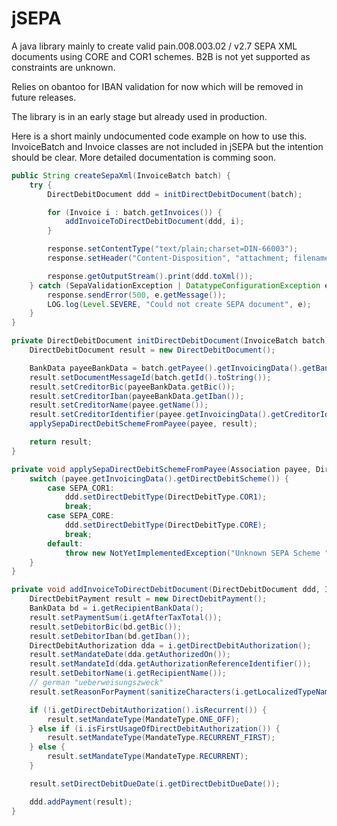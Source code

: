 jSEPA
=====

A java library mainly to create valid pain.008.003.02 / v2.7 SEPA XML documents using CORE and COR1 schemes. B2B is not yet supported as constraints are unknown.

Relies on obantoo for IBAN validation for now which will be removed in future releases.

The library is in an early stage but already used in production.

Here is a short mainly undocumented code example on how to use this. InvoiceBatch and Invoice classes are not included in jSEPA but the intention should be clear. More detailed documentation is comming soon.


```java
public String createSepaXml(InvoiceBatch batch) {
    try {
        DirectDebitDocument ddd = initDirectDebitDocument(batch);

        for (Invoice i : batch.getInvoices()) {
            addInvoiceToDirectDebitDocument(ddd, i);
        }

        response.setContentType("text/plain;charset=DIN-66003");
        response.setHeader("Content-Disposition", "attachment; filename=\"SEPA-" + invoiceBatchId + ".xml\"");

        response.getOutputStream().print(ddd.toXml());
    } catch (SepaValidationException | DatatypeConfigurationException e) {
        response.sendError(500, e.getMessage());
        LOG.log(Level.SEVERE, "Could not create SEPA document", e);
    }
}

private DirectDebitDocument initDirectDebitDocument(InvoiceBatch batch) throws SepaValidationException {
    DirectDebitDocument result = new DirectDebitDocument();

    BankData payeeBankData = batch.getPayee().getInvoicingData().getBankData();
    result.setDocumentMessageId(batch.getId().toString());
    result.setCreditorBic(payeeBankData.getBic());
    result.setCreditorIban(payeeBankData.getIban());
    result.setCreditorName(payee.getName());
    result.setCreditorIdentifier(payee.getInvoicingData().getCreditorIdentifier());
    applySepaDirectDebitSchemeFromPayee(payee, result);

    return result;
}

private void applySepaDirectDebitSchemeFromPayee(Association payee, DirectDebitDocument ddd) {
    switch (payee.getInvoicingData().getDirectDebitScheme()) {
        case SEPA_COR1:
            ddd.setDirectDebitType(DirectDebitType.COR1);
            break;
        case SEPA_CORE:
            ddd.setDirectDebitType(DirectDebitType.CORE);
            break;
        default:
            throw new NotYetImplementedException("Unknown SEPA Scheme " + payee.getInvoicingData().getDirectDebitScheme());
    }
}

private void addInvoiceToDirectDebitDocument(DirectDebitDocument ddd, Invoice i) throws SepaValidationException {
    DirectDebitPayment result = new DirectDebitPayment();
    BankData bd = i.getRecipientBankData();
    result.setPaymentSum(i.getAfterTaxTotal());
    result.setDebitorBic(bd.getBic());
    result.setDebitorIban(bd.getIban());
    DirectDebitAuthorization dda = i.getDirectDebitAuthorization();
    result.setMandateDate(dda.getAuthorizedOn());
    result.setMandateId(dda.getAuthorizationReferenceIdentifier());
    result.setDebitorName(i.getRecipientName());
    // german "ueberweisungszweck"
    result.setReasonForPayment(sanitizeCharacters(i.getLocalizedTypeName() + " " + i.getInvoiceNumber()));

    if (!i.getDirectDebitAuthorization().isRecurrent()) {
        result.setMandateType(MandateType.ONE_OFF);
    } else if (i.isFirstUsageOfDirectDebitAuthorization()) {
        result.setMandateType(MandateType.RECURRENT_FIRST);
    } else {
        result.setMandateType(MandateType.RECURRENT);
    }

    result.setDirectDebitDueDate(i.getDirectDebitDueDate());

    ddd.addPayment(result);
}
```
